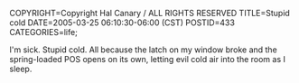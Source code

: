 COPYRIGHT=Copyright Hal Canary / ALL RIGHTS RESERVED
TITLE=Stupid cold
DATE=2005-03-25 06:10:30-06:00 (CST)
POSTID=433
CATEGORIES=life;

I'm sick. Stupid cold. All because the latch on my window broke and the spring-loaded POS opens on its own, letting evil cold air into the room as I sleep.
